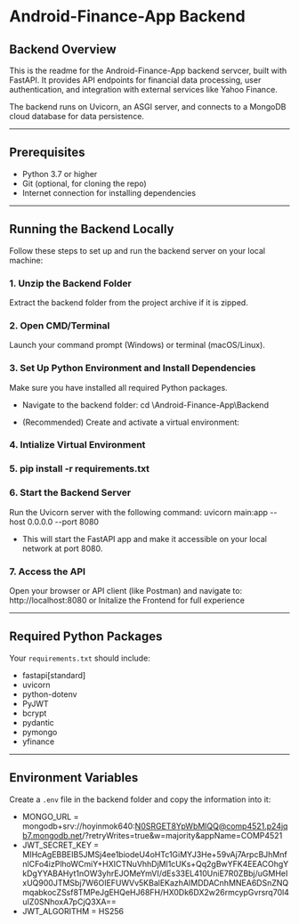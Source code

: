 # Android-Finance-App Backend

## Backend Overview

This is the readme for the Android-Finance-App backend servcer, built with FastAPI. It provides API endpoints for financial data processing, user authentication, and integration with external services like Yahoo Finance.

The backend runs on Uvicorn, an ASGI server, and connects to a MongoDB cloud database for data persistence.

---

## Prerequisites

- Python 3.7 or higher
- Git (optional, for cloning the repo)
- Internet connection for installing dependencies



---

## Running the Backend Locally

Follow these steps to set up and run the backend server on your local machine:

### 1. Unzip the Backend Folder

Extract the backend folder from the project archive if it is zipped.

### 2. Open CMD/Terminal

Launch your command prompt (Windows) or terminal (macOS/Linux).

### 3. Set Up Python Environment and Install Dependencies

Make sure you have installed all required Python packages.

- Navigate to the backend folder: cd \Android-Finance-App\Backend

- (Recommended) Create and activate a virtual environment:

### 4. Intialize Virtual Environment
### 5. pip install -r requirements.txt

### 6. Start the Backend Server

Run the Uvicorn server with the following command:
uvicorn main:app --host 0.0.0.0 --port 8080

- This will start the FastAPI app and make it accessible on your local network at port 8080.

### 7. Access the API

Open your browser or API client (like Postman) and navigate to: http://localhost:8080 or Initalize the Frontend for full experience


---

## Required Python Packages

Your `requirements.txt` should include:
- fastapi[standard]
- uvicorn
- python-dotenv
- PyJWT
- bcrypt
- pydantic
- pymongo
- yfinance



---

## Environment Variables

Create a `.env` file in the backend folder and copy the information into it:
- MONGO_URL = mongodb+srv://hoyinmok640:N0SRGET8YpWbMlQQ@comp4521.p24jqb7.mongodb.net/?retryWrites=true&w=majority&appName=COMP4521
- JWT_SECRET_KEY = MIHcAgEBBEIB5JMSj4ee1biodeU4oHTc1GiMYJ3He+59vAj7ArpcBJhMnfnlCFo4izPlhoWCmiY+HXICTNuVhhDjMl1cUKs+Qq2gBwYFK4EEACOhgYkDgYYABAHyt1nOW3yhrEJOMeYmVI/dEs33EL410UniE7R0ZBbj/uGMHeIxUQ900JTMSbj7W6OIEFUWVv5KBalEKazhAIMDDACnhMNEA6DSnZNQmqabkocZSsf8TMPeJgEHQeHJ68FH/HX0Dk6DX2w26rmcypGvrsrq70l4uIZ0SNhoxA7pCjQ3XA==
- JWT_ALGORITHM = HS256





